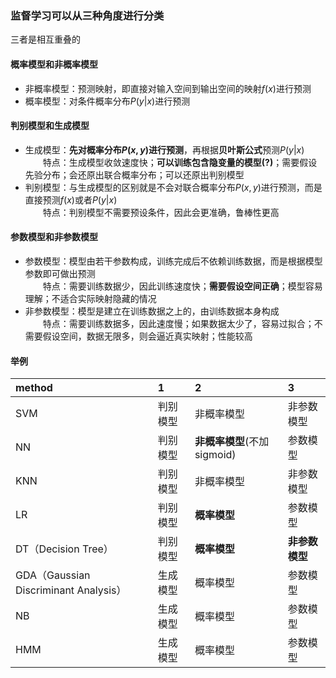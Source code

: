 ### 监督学习可以从三种角度进行分类  
三者是相互重叠的  
#### 概率模型和非概率模型  
- 非概率模型：预测映射，即直接对输入空间到输出空间的映射$f(x)$进行预测  
- 概率模型：对条件概率分布$P(y|x)$进行预测  

#### 判别模型和生成模型  
- 生成模型：**先对概率分布$P(x,y)$进行预测**，再根据**贝叶斯公式**预测$P(y|x)$  
&emsp;&emsp;特点：生成模型收敛速度快；**可以训练包含隐变量的模型(?)**；需要假设先验分布；会还原出联合概率分布；可以还原出判别模型  
- 判别模型：与生成模型的区别就是不会对联合概率分布$P(x,y)$进行预测，而是直接预测$f(x)$或者$P(y|x)$  
&emsp;&emsp;特点：判别模型不需要预设条件，因此会更准确，鲁棒性更高
#### 参数模型和非参数模型  
- 参数模型：模型由若干参数构成，训练完成后不依赖训练数据，而是根据模型参数即可做出预测  
&emsp;&emsp;特点：需要训练数据少，因此训练速度快；**需要假设空间正确**；模型容易理解；不适合实际映射隐藏的情况
- 非参数模型：模型是建立在训练数据之上的，由训练数据本身构成  
&emsp;&emsp;特点：需要训练数据多，因此速度慢；如果数据太少了，容易过拟合；不需要假设空间，数据无限多，则会逼近真实映射；性能较高  
#### 举例  

method|1|2|3
| :------ | :------ | :------ | :------ |
SVM | 判别模型 | 非概率模型 | 非参数模型
NN|判别模型|**非概率模型**(不加sigmoid)|参数模型  
KNN|判别模型|非概率模型|非参数模型  
LR|判别模型|**概率模型**|参数模型  
DT（Decision Tree）|判别模型|**概率模型**|**非参数模型**  
GDA（Gaussian Discriminant Analysis）|生成模型|概率模型|参数模型  
NB|生成模型|概率模型|参数模型
HMM|生成模型|概率模型|参数模型

